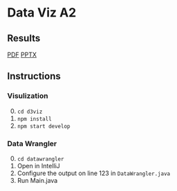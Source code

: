 # Data Viz A2

## Results
[PDF](./#%20Results/EG%20Results.pdf)
[PPTX](./#%20Results/EG%20Results.pptx)

## Instructions
### Visulization
0. `cd d3viz`
1. `npm install`
2. `npm start develop`

### Data Wrangler
0. `cd datawrangler`
1. Open in IntelliJ
2. Configure the output on line 123 in `DataWrangler.java`
3. Run Main.java